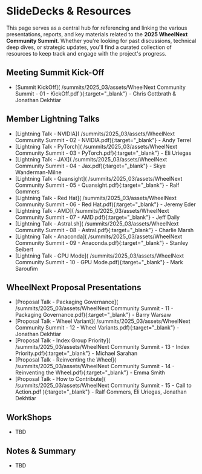 # SlideDecks & Resources

This page serves as a central hub for referencing and linking the various presentations, reports, and key materials
related to the **2025 WheelNext Community Summit**. Whether you're looking for past discussions, technical deep
dives, or strategic updates, you'll find a curated collection of resources to keep track and engage with the project's progress.

## Meeting Summit Kick-Off

- [Summit KickOff](
    /summits/2025_03/assets/WheelNext Community Summit - 01 - KickOff.pdf
){:target="_blank"} - Chris Gottbrath & Jonathan Dekhtiar

## Member Lightning Talks

- [Lightning Talk - NVIDIA](
    /summits/2025_03/assets/WheelNext Community Summit - 02 - NVIDIA.pdf){:target="_blank"} - Andy Terrel
- [Lightning Talk - PyTorch](
    /summits/2025_03/assets/WheelNext Community Summit - 03 - PyTorch.pdf){:target="_blank"} - Eli Uriegas
- [Lightning Talk - JAX](
    /summits/2025_03/assets/WheelNext Community Summit - 04 - Jax.pdf){:target="_blank"} - Skye Wanderman-Milne
- [Lightning Talk - Quansight](
    /summits/2025_03/assets/WheelNext Community Summit - 05 - Quansight.pdf){:target="_blank"} - Ralf Gommers
- [Lightning Talk - Red Hat](
    /summits/2025_03/assets/WheelNext Community Summit - 06 - Red Hat.pdf){:target="_blank"} - Jeremy Eder
- [Lightning Talk - AMD](
    /summits/2025_03/assets/WheelNext Community Summit - 07 - AMD.pdf){:target="_blank"} - Jeff Daily
- [Lightning Talk - Astral.sh](
    /summits/2025_03/assets/WheelNext Community Summit - 08 - Astral.pdf){:target="_blank"} - Charlie Marsh
- [Lightning Talk - Anaconda](
    /summits/2025_03/assets/WheelNext Community Summit - 09 - Anaconda.pdf){:target="_blank"} - Stanley Seibert
- [Lightning Talk - GPU Mode](
    /summits/2025_03/assets/WheelNext Community Summit - 10 - GPU Mode.pdf){:target="_blank"} - Mark Saroufim

## WheelNext Proposal Presentations

- [Proposal Talk - Packaging Governance](
    /summits/2025_03/assets/WheelNext Community Summit - 11 - Packaging Governance.pdf){:target="_blank"} - Barry Warsaw
- [Proposal Talk - Wheel Variant](
    /summits/2025_03/assets/WheelNext Community Summit - 12 - Wheel Variants.pdf){:target="_blank"} - Jonathan Dekhtiar
- [Proposal Talk - Index Group Priority](
    /summits/2025_03/assets/WheelNext Community Summit - 13 - Index Priority.pdf){:target="_blank"} - Michael Sarahan
- [Proposal Talk - Reinventing the Wheel](
    /summits/2025_03/assets/WheelNext Community Summit - 14 - Reinventing the Wheel.pdf){:target="_blank"} - Emma Smith
- [Proposal Talk - How to Contribute](
    /summits/2025_03/assets/WheelNext Community Summit - 15 - Call to Action.pdf
){:target="_blank"} - Ralf Gommers, Eli Uriegas, Jonathan Dekhtiar

## WorkShops

- TBD

## Notes & Summary

- TBD
